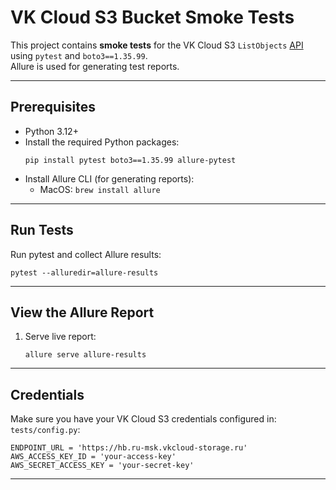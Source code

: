 # VK Cloud S3 Bucket Smoke Tests

This project contains **smoke tests** for the VK Cloud S3 `ListObjects` [API](https://cloud.vk.com/docs/tools-for-using-services/api/api-spec/s3-rest-api/bucket-api#listobjects
) using `pytest` and `boto3==1.35.99`.  
Allure is used for generating test reports.

---

## Prerequisites

- Python 3.12+
- Install the required Python packages:
  ```
  pip install pytest boto3==1.35.99 allure-pytest
  ```
- Install Allure CLI (for generating reports):
  - MacOS: `brew install allure`

---

## Run Tests

Run pytest and collect Allure results:
```
pytest --alluredir=allure-results
```

---

## View the Allure Report

1. Serve live report:
   ```
   allure serve allure-results
   ```

---

## Credentials

Make sure you have your VK Cloud S3 credentials configured in:  
`tests/config.py`:
```
ENDPOINT_URL = 'https://hb.ru-msk.vkcloud-storage.ru'
AWS_ACCESS_KEY_ID = 'your-access-key'
AWS_SECRET_ACCESS_KEY = 'your-secret-key'
```

---

